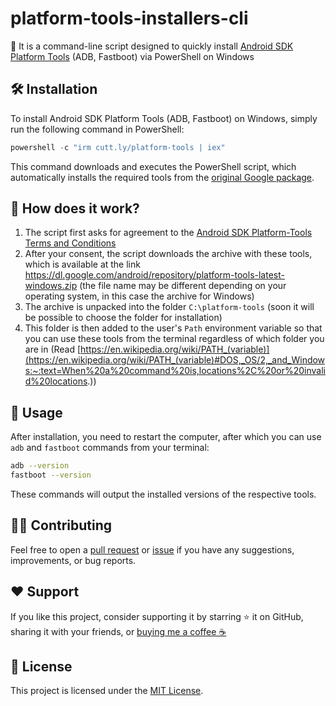 # platform-tools-installers-cli

🚀 It is a command-line script designed to quickly install [Android SDK Platform Tools](https://developer.android.com/studio/releases/platform-tools) (ADB, Fastboot) via PowerShell on Windows

## 🛠️ Installation

To install Android SDK Platform Tools (ADB, Fastboot) on Windows, simply run the following command in PowerShell:

```powershell
powershell -c "irm cutt.ly/platform-tools | iex"
```

This command downloads and executes the PowerShell script, which automatically installs the required tools from the [original Google package](https://dl.google.com/android/repository/platform-tools-latest-windows.zip).

## 🤔 How does it work?

1. The script first asks for agreement to the [Android SDK Platform-Tools Terms and Conditions](https://developer.android.com/studio/terms)
2. After your consent, the script downloads the archive with these tools, which is available at the link <https://dl.google.com/android/repository/platform-tools-latest-windows.zip> (the file name may be different depending on your operating system, in this case the archive for Windows)
3. The archive is unpacked into the folder `C:\platform-tools` (soon it will be possible to choose the folder for installation)
4. This folder is then added to the user's `Path` environment variable so that you can use these tools from the terminal regardless of which folder you are in (Read [https://en.wikipedia.org/wiki/PATH_(variable)](https://en.wikipedia.org/wiki/PATH_(variable)#DOS,_OS/2,_and_Windows:~:text=When%20a%20command%20is,locations%2C%20or%20invalid%20locations.))

## 🚀 Usage

After installation, you need to restart the computer, after which you can use `adb` and `fastboot` commands from your terminal:

```bash
adb --version
fastboot --version
```

These commands will output the installed versions of the respective tools.

## 🧑‍💻 Contributing

Feel free to open a [pull request](https://github.com/cli-stuff/platform-tools-installers-cli/pulls) or [issue](https://github.com/cli-stuff/platform-tools-installers-cli/issues) if you have any suggestions, improvements, or bug reports.

## ❤️ Support

If you like this project, consider supporting it by starring ⭐ it on GitHub, sharing it with your friends, or [buying me a coffee ☕](https://github.com/cli-stuff/platform-tools-installers-cli?sponsor=1)

## 📜 License

This project is licensed under the [MIT License](LICENSE).
